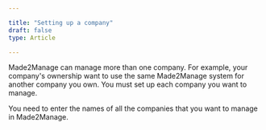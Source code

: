 ```yaml
---

title: "Setting up a company"
draft: false
type: Article

---
```


Made2Manage can manage more than one company. For example, your company's ownership want to use the same Made2Manage system for another company you own. You must set up each company you want to manage.

You need to enter the names of all the companies that you want to manage in Made2Manage.


​
